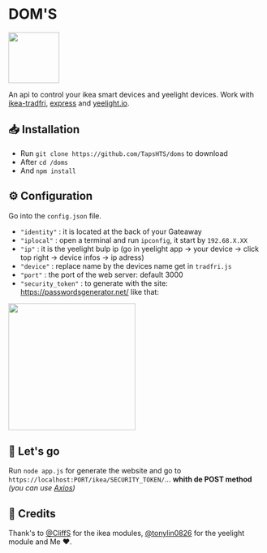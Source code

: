 # DOM'S

<img src="https://user-images.githubusercontent.com/61658427/145006726-a37cb5bd-6080-4a7b-809f-4dc2ad9564f0.png" widght="100" height="100">


An api to control your ikea smart devices and yeelight devices. Work with [ikea-tradfri](https://www.npmjs.com/package/ikea-tradfri), [express](https://www.npmjs.com/package/express) and [yeelight.io](https://www.npmjs.com/package/yeelight.io).

## 📥 Installation

* Run `git clone https://github.com/TapsHTS/doms` to download
* After `cd /doms` 
* And `npm install`

## ⚙ Configuration

Go into the `config.json` file.
* `"identity"` : it is located at the back of your Gateaway
* `"iplocal"` : open a terminal and run `ipconfig`, it start by `192.68.X.XX`
* `"ip"` : it is the yeelight bulp ip (go in yeelight app -> your device -> click top right -> device infos -> ip adress)
* `"device"` : replace name by the devices name get in `tradfri.js`
* `"port"` : the port of the web server: default 3000
* `"security_token"` : to generate with the site: https://passwordsgenerator.net/ like that:  
<img src="https://user-images.githubusercontent.com/61658427/130067801-2aae9a9d-b438-4061-9fa0-db6543c68f12.png" widght="250" height="250">

## 🚀 Let's go

Run `node app.js` for generate the website and go to `https://localhost:PORT/ikea/SECURITY_TOKEN/`... **whith de POST method** *(you can use [Axios](https://www.npmjs.com/package/axios))*

## 📌 Credits

Thank's to [@CliffS](https://github.com/CliffS/ikea-tradfri) for the ikea modules, [@tonylin0826](https://github.com/tonylin0826/yeelight.io) for the yeelight module and Me ❤.

